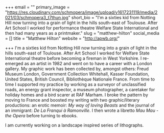 +++
email = ""
primary_image = "https://res.cloudinary.com/schmopera/image/upload/v1617231119/media/2021/03/schmopera3_t7thun.jpg"
short_bio = "I'm a sixties kid from Notting Hill now turning into a grain of light in the hills south-east of Toulouse. After Art School I worked for performance theatre Welfare State International and then had many years as a printmaker."
slug = "matthew-hilton"
social_media = []
title = "Matthew Hilton"
website = "http://apwb.org/"

+++
I'm a sixties kid from Notting Hill now turning into a grain of light in the hills south-east of Toulouse. After Art School I worked for Welfare State International theatre before becoming a fireman in West Yorkshire. I re-emerged as an artist in 1982 and went on to have a career with a London gallery.  My graphic work has been collected by, amongst others: Freud Museum London, Government Collection Whitehall, Kasser Foundation, United States, British Council, Bibliothèque Nationale France. From time to time I supported my practice by working as a surveyor of unclassified roads, an energy grant inspector, a museum photographer, a caretaker for holiday homes and a bird scarer at RAF Marham. I broke the pattern by moving to France and boosted my writing with two graphic/literary productions: an erotic memoir: _My way of loving Beasts_ and the journal of an immigrant: _De La Franqui à Ramonville_. I then wrote a libretto _Mau Mau - the Opera_ before turning to ebooks. 

I am currently working on a landscape inspired series of lithographs.